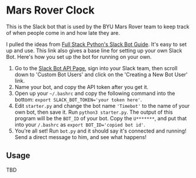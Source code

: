 Mars Rover Clock
======
This is the Slack bot that is used by the BYU Mars Rover team to keep track of when people come in and how late they are.

I pulled the ideas from [Full Stack Python's Slack Bot Guide](https://www.fullstackpython.com/blog/build-first-slack-bot-python.html "Great read"). It's easy to set up and use. This link also gives a base line for setting up your own Slack Bot. Here's how you set up the bot for running on your own.

1. Go to the [Slack Bot API Page](https://api.slack.com/bot-users), sign into your Slack team, then scroll down to 'Custom Bot Users' and click on the 'Creating a New Bot User' link.
1. Name your bot, and copy the API token after you get it.
1. Open up your `~/.bashrc` and copy the following command into the bottom: `export SLACK_BOT_TOKEN='your token here'`.
1. Edit `starter.py` and change the bot name `'Timebot'` to the name of your own bot, then save it. Run `python3 starter.py`. The output of this program will be the `BOT_ID` of your bot. Copy the `U*******`, and put that into your `/.bashrc` as `export BOT_ID='copied bot id'`.
1. You're all set! Run `bot.py` and it should say it's connected and running! Send a direct message to him, and see what happens!

Usage
------
TBD

